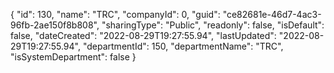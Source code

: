 {
  "id": 130,
  "name": "TRC",
  "companyId": 0,
  "guid": "ce82681e-46d7-4ac3-96fb-2ae150f8b808",
  "sharingType": "Public",
  "readonly": false,
  "isDefault": false,
  "dateCreated": "2022-08-29T19:27:55.94",
  "lastUpdated": "2022-08-29T19:27:55.94",
  "departmentId": 150,
  "departmentName": "TRC",
  "isSystemDepartment": false
}